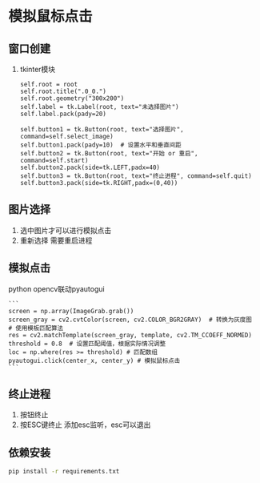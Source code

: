 # 模拟鼠标点击

## 窗口创建
1. tkinter模块
    ```
    self.root = root
    self.root.title(".0_0.")
    self.root.geometry("300x200")
    self.label = tk.Label(root, text="未选择图片")
    self.label.pack(pady=20)

    self.button1 = tk.Button(root, text="选择图片", command=self.select_image)
    self.button1.pack(pady=10)  # 设置水平和垂直间距
    self.button2 = tk.Button(root, text="开始 or 重启", command=self.start)
    self.button2.pack(side=tk.LEFT,padx=40) 
    self.button3 = tk.Button(root, text="终止进程", command=self.quit)
    self.button3.pack(side=tk.RIGHT,padx=(0,40)) 
    ```

## 图片选择
1. 选中图片才可以进行模拟点击
2. 重新选择 需要重启进程

## 模拟点击
python opencv联动pyautogui

    ```
    screen = np.array(ImageGrab.grab())
    screen_gray = cv2.cvtColor(screen, cv2.COLOR_BGR2GRAY)  # 转换为灰度图
    # 使用模板匹配算法
    res = cv2.matchTemplate(screen_gray, template, cv2.TM_CCOEFF_NORMED)
    threshold = 0.8  # 设置匹配阈值，根据实际情况调整
    loc = np.where(res >= threshold) # 匹配数组
    pyautogui.click(center_x, center_y) # 模拟鼠标点击
    ```

## 终止进程
1. 按钮终止
2. 按ESC键终止
    添加esc监听，esc可以退出

## 依赖安装

```bash
pip install -r requirements.txt
```
